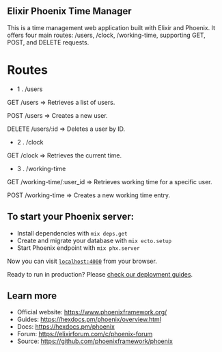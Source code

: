 
## Elixir Phoenix Time Manager

This is a time management web application built with Elixir and Phoenix. It offers four main routes: /users, /clock, /working-time, supporting GET, POST, and DELETE requests.

# Routes
 * 1 . /users
   
 GET /users => Retrieves a list of users.
 
 POST /users => Creates a new user.

 DELETE /users/:id => Deletes a user by ID.

 * 2 . /clock
  
 GET /clock => Retrieves the current time.

 * 3 . /working-time
   
 GET /working-time/:user_id => Retrieves working time for a specific user.

 POST /working-time => Creates a new working time entry.


## To start your Phoenix server:

  * Install dependencies with `mix deps.get`
  * Create and migrate your database with `mix ecto.setup`
  * Start Phoenix endpoint with `mix phx.server`

Now you can visit [`localhost:4000`](http://localhost:4000) from your browser.

Ready to run in production? Please [check our deployment guides](https://hexdocs.pm/phoenix/deployment.html).

## Learn more

  * Official website: https://www.phoenixframework.org/
  * Guides: https://hexdocs.pm/phoenix/overview.html
  * Docs: https://hexdocs.pm/phoenix
  * Forum: https://elixirforum.com/c/phoenix-forum
  * Source: https://github.com/phoenixframework/phoenix
